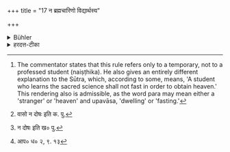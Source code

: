 +++
title = "17 न ब्रह्मचारिणो विद्यार्थस्य"

+++

<details><summary>Bühler</summary>

17. A student who studies the sacred science shall not dwell with anybody else (than his teacher). [^6] 


[^6]:  The commentator states that this rule refers only to a temporary, not to a professed student (naiṣṭhika). He also gives an entirely different explanation to the Sūtra, which, according to some, means, 'A student who learns the sacred science shall not fast in order to obtain heaven.' This rendering also is admissible, as the word para may mean either a 'stranger' or 'heaven' and upavāsa, 'dwelling' or 'fasting.'
</details>

<details><summary>हरदत्त-टीका</summary>

## सूत्रम्
न ब्रह्मचारिणो विद्यार्थस्य परोपवासोऽस्ति ।। १७ ।।
### टिप्पनी
ब्रह्मचारिविद्यार्थशब्दयोरर्थ उक्तः । यो ब्रह्मचारी विद्यार्थो भवति न तेन दिवसमात्रमपि परस्य समीपे वस्तव्यम्। आचार्यस्य समीप एव वस्तव्यमित्युक्तं भवति । विद्यार्थस्येति वचनात् नैष्ठिकस्य कदाचिदन्यत्र [^४]वासेऽपि न दोषः । यद्वा भोजननिवृत्तिरेवोपवासः । परलोकार्थ उपवासः परोपवासः स विद्यार्थस्य न भवति। नैष्ठिकस्य तु[^५] दोषः। अत्र पक्षे [^६] आहिताग्निरनड्वानि'ति विद्यार्थब्रह्मचारिविषयम् ॥१७॥  

[^४]: वासो न दोषः इति क. पु.

[^५]: न दोषः इति ख० पु.

[^६]: आप० ध० २, ९. १३
</details>

